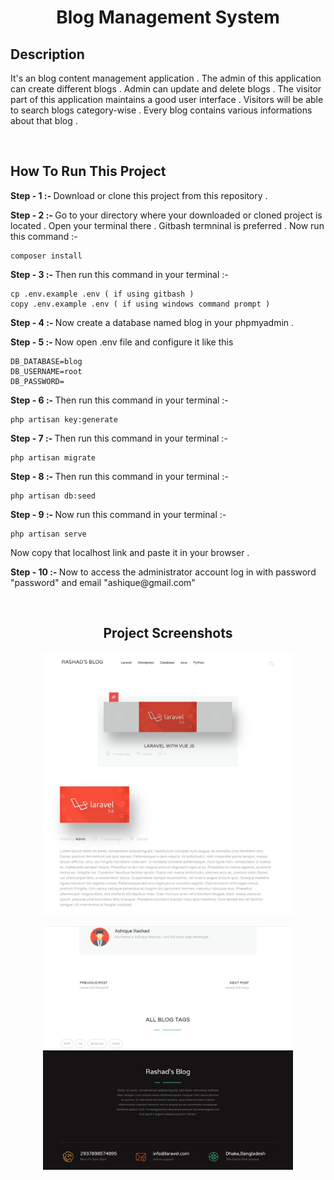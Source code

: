 <h1 align="center">Blog Management System</h1>

## Description

<p>It's an blog content management application . The admin of this application can create different blogs . Admin can update and delete blogs . The visitor part of this application maintains a good user interface . Visitors will be able to search blogs category-wise . Every blog contains various informations about that blog . </p>
<br>

## How To Run This Project

<p><b> Step - 1 :- </b> Download or clone this project from this repository . </p>

<p><b> Step - 2 :- </b> Go to your directory where your downloaded or cloned project is located . Open your terminal there . Gitbash termninal is preferred . Now run this command :- </p>

```
composer install 
```

<p><b> Step - 3 :- </b> Then run this command in your terminal :-  </p>

```
cp .env.example .env ( if using gitbash )
copy .env.example .env ( if using windows command prompt )
```

<p><b> Step - 4 :- </b> Now create a database named blog in your phpmyadmin . </p>

<p><b> Step - 5 :- </b> Now open .env file and configure it like this  </p>

```
DB_DATABASE=blog
DB_USERNAME=root
DB_PASSWORD= 
```

<p><b> Step - 6 :- </b> Then run this command in your terminal :-  </p>

```
php artisan key:generate
```

<p><b> Step - 7 :- </b> Then run this command in your terminal :-  </p>

```
php artisan migrate
```

<p><b> Step - 8 :- </b> Then run this command in your terminal :-  </p>

```
php artisan db:seed 
```

<p><b> Step - 9 :- </b> Now run this command in your terminal :-  </p>

```
php artisan serve
```
Now copy that localhost link and paste it in your browser .

<p><b> Step - 10 :- </b> Now to access the administrator account log in with password "password" and email "ashique@gmail.com" </p>
<br>



<h2 align="center">Project Screenshots</h2>

<p align="center">
  <img src="screenshots/blog1.JPG" width="400">
  <img src="screenshots/blog3.JPG" width="400">
</p>

<p align="center">
  <img src="screenshots/blog4.JPG" width="400">
  <img src="screenshots/blog2.JPG" width="400">
</p>  
